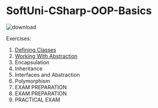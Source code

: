 # SoftUni-CSharp-OOP-Basics
![download](https://user-images.githubusercontent.com/28595004/38559798-a13fc358-3cdc-11e8-9a9b-017ad27149e9.png)

Exercises:

1. [Defining Classes](https://github.com/svetliub/SoftUni-CSharp-OOP-Basics/tree/master/01_DifiningClasses)
2. [Working With Abstraction](https://github.com/svetliub/SoftUni-CSharp-OOP-Basics/tree/master/02_WorkingWithAbstraction-Exercises)
3. Encapsulation
4. Inheritance
5. Interfaces and Abstraction
6. Polymorphism
7. EXAM PREPARATION
8. EXAM PREPARATION
9. PRACTICAL EXAM
